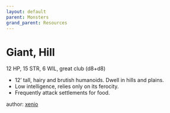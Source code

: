 ```yaml
---
layout: default
parent: Monsters
grand_parent: Resources
---
```


# Giant, Hill
12 HP, 15 STR, 6 WIL, great club (d8+d8)  
- 12’ tall, hairy and brutish humanoids. Dwell in hills and plains.  
- Low intelligence, relies only on its ferocity.  
- Frequently attack settlements for food.  

author: [xenio](https://xenioinabottle.blogspot.com)
